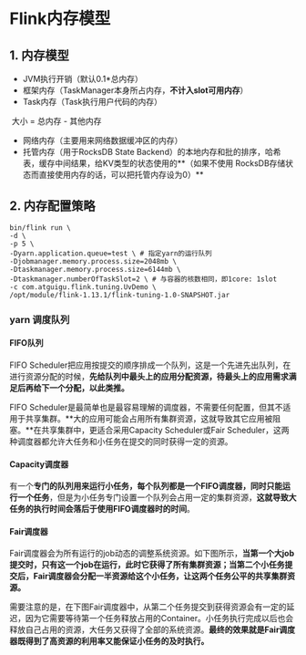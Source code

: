 # Flink内存模型

## 1. 内存模型

- JVM执行开销（默认0.1*总内存）
- 框架内存（TaskManager本身所占内存，**不计入slot可用内存**）
- Task内存（Task执行用户代码的内存）

​			大小 = 总内存 - 其他内存

- 网络内存（主要用来网络数据缓冲区的内存）
- 托管内存（用于RocksDB State Backend）的本地内存和批的排序，哈希表，缓存中间结果，给KV类型的状态使用的**（如果不使用 RocksDB存储状态而直接使用内存的话，可以把托管内存设为0）**

## 2. 内存配置策略

```shell
bin/flink run \
-d \
-p 5 \ 
-Dyarn.application.queue=test \ # 指定yarn的运行队列
-Djobmanager.memory.process.size=2048mb \
-Dtaskmanager.memory.process.size=6144mb \
-Dtaskmanager.numberOfTaskSlot=2 \ # 与容器的核数相同，即1core: 1slot
-c com.atguigu.flink.tuning.UvDemo \ 
/opt/module/flink-1.13.1/flink-tuning-1.0-SNAPSHOT.jar
```

### yarn 调度队列

#### FIFO队列

FIFO Scheduler把应用按提交的顺序排成一个队列，这是一个先进先出队列，在进行资源分配的时候，**先给队列中最头上的应用分配资源，待最头上的应用需求满足后再给下一个分配，以此类推。**

FIFO Scheduler是最简单也是最容易理解的调度器，不需要任何配置，但其不适用于共享集群。**大的应用可能会占用所有集群资源，这就导致其它应用被阻塞。**在共享集群中，更适合采用Capacity Scheduler或Fair Scheduler，这两种调度器都允许大任务和小任务在提交的同时获得一定的资源。

#### Capacity调度器

有一个**专门的队列用来运行小任务，每个队列都是一个FIFO调度器，同时只能运行一个任务**，但是为小任务专门设置一个队列会占用一定的集群资源，**这就导致大任务的执行时间会落后于使用FIFO调度器时的时间**。

#### Fair调度器

Fair调度器会为所有运行的job动态的调整系统资源。如下图所示，**当第一个大job提交时，只有这一个job在运行，此时它获得了所有集群资源；当第二个小任务提交后，Fair调度器会分配一半资源给这个小任务，让这两个任务公平的共享集群资源。**

需要注意的是，在下图Fair调度器中，从第二个任务提交到获得资源会有一定的延迟，因为它需要等待第一个任务释放占用的Container。小任务执行完成以后也会释放自己占用的资源，大任务又获得了全部的系统资源。**最终的效果就是Fair调度器既得到了高资源的利用率又能保证小任务的及时执行。**